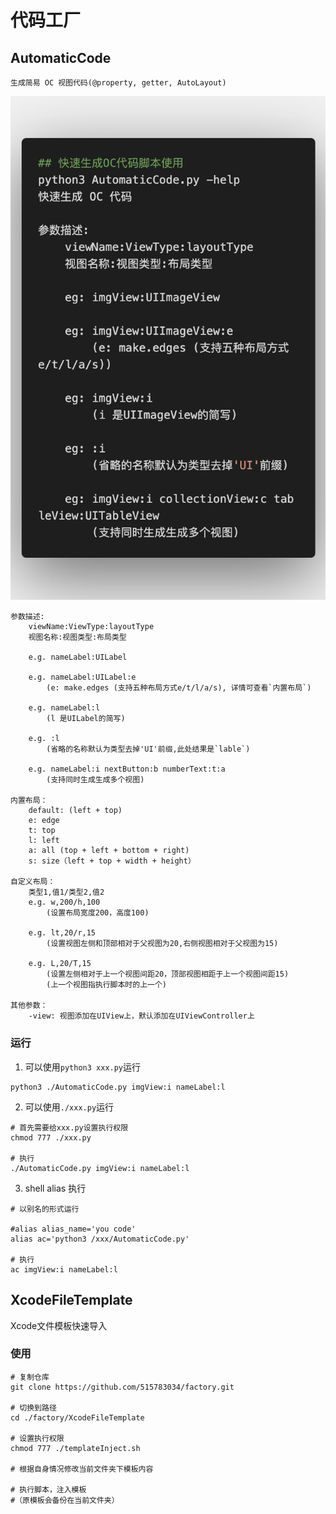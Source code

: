 # 代码工厂


## AutomaticCode
```
生成简易 OC 视图代码(@property, getter, AutoLayout)
```

![AutomaticCode 介绍](./resources/AutomaticCode.png)

```
参数描述:
    viewName:ViewType:layoutType
    视图名称:视图类型:布局类型

    e.g. nameLabel:UILabel

    e.g. nameLabel:UILabel:e
        (e: make.edges (支持五种布局方式e/t/l/a/s), 详情可查看`内置布局`)

    e.g. nameLabel:l
        (l 是UILabel的简写)

    e.g. :l
        (省略的名称默认为类型去掉'UI'前缀,此处结果是`lable`)

    e.g. nameLabel:i nextButton:b numberText:t:a
        (支持同时生成生成多个视图)

内置布局：
    default: (left + top)
    e: edge
    t: top
    l: left
    a: all (top + left + bottom + right)
    s: size（left + top + width + height）

自定义布局：
    类型1,值1/类型2,值2
    e.g. w,200/h,100
        (设置布局宽度200，高度100)

    e.g. lt,20/r,15
        (设置视图左侧和顶部相对于父视图为20,右侧视图相对于父视图为15)

    e.g. L,20/T,15
        (设置左侧相对于上一个视图间距20，顶部视图相距于上一个视图间距15)
        (上一个视图指执行脚本时的上一个)

其他参数：
    -view: 视图添加在UIView上，默认添加在UIViewController上
```

### 运行
1. 可以使用`python3 xxx.py`运行

```
python3 ./AutomaticCode.py imgView:i nameLabel:l
```
2. 可以使用`./xxx.py`运行

```Shell
# 首先需要给xxx.py设置执行权限 
chmod 777 ./xxx.py

# 执行
./AutomaticCode.py imgView:i nameLabel:l
```

3. shell alias 执行

```Shell
# 以别名的形式运行

#alias alias_name='you code'
alias ac='python3 /xxx/AutomaticCode.py'

# 执行
ac imgView:i nameLabel:l
```


## XcodeFileTemplate
Xcode文件模板快速导入


### 使用

```Shell
# 复制仓库
git clone https://github.com/515783034/factory.git

# 切换到路径
cd ./factory/XcodeFileTemplate

# 设置执行权限
chmod 777 ./templateInject.sh

# 根据自身情况修改当前文件夹下模板内容

# 执行脚本，注入模板
#（原模板会备份在当前文件夹）
```